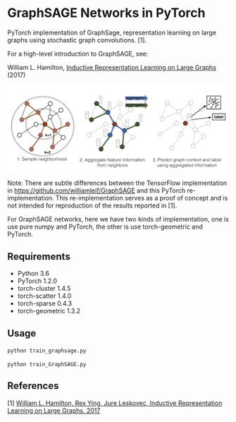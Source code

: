 GraphSAGE Networks in PyTorch
====

PyTorch implementation of GraphSage, representation learning on large graphs using stochastic graph convolutions. [1].

For a high-level introduction to GraphSAGE, see:

William L. Hamilton, [Inductive Representation Learning on Large Graphs](https://github.com/williamleif/GraphSAGE) (2017)

![GraphSAGE Networks](files/GraphSAGE.png)

Note: There are subtle differences between the TensorFlow implementation in https://github.com/williamleif/GraphSAGE and this PyTorch re-implementation. This re-implementation serves as a proof of concept and is not intended for reproduction of the results reported in [1].

For GraphSAGE networks, here we have two kinds of implementation, one is use pure numpy and PyTorch, the other is use torch-geometric and PyTorch.

## Requirements

  * Python 3.6
  * PyTorch 1.2.0
  * torch-cluster 1.4.5
  * torch-scatter 1.4.0
  * torch-sparse 0.4.3
  * torch-geometric 1.3.2

## Usage

```python train_graphsage.py```

```python train_GraphSAGE.py```


## References

[1] [William L. Hamilton, Rex Ying, Jure Leskovec, Inductive Representation Learning on Large Graphs, 2017](https://arxiv.org/pdf/1706.02216)
